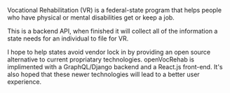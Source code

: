Vocational Rehabilitation (VR) is a federal-state program that helps people who have physical or mental disabilities get or keep a job. 

This is a backend API, when finished it will collect all of the information a state needs for an individual to file for VR. 

I hope to help states avoid vendor lock in by providing an open source alternative to current propriatary technologies. openVocRehab is implimented with a GraphQL/Django backend and a React.js front-end. It's also hoped that these newer technologies will lead to a better user experience.
